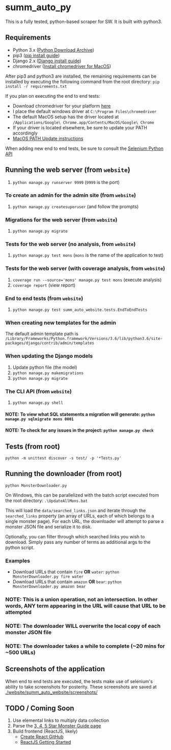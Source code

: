 # summ_auto_py

This is a fully tested, python-based scraper for SW. It is built with python3.

## Requirements

* Python 3.x ([Python Download Archive](https://www.python.org/downloads/))
* pip3 ([pip install guide](https://pip.pypa.io/en/stable/installing/))
* Django 2.x ([Django install guide](https://docs.djangoproject.com/en/2.0/intro/install/))
* chromedriver ([Install chromedriver for MacOS](http://www.kenst.com/2015/03/installing-chromedriver-on-mac-osx/))

After pip3 and python3 are installed, the remaining requirements can be installed by executing the following command from the root directory: `pip install -r requirements.txt`

If you plan on executing the end to end tests:

* Download chromedriver for your platform [here](https://sites.google.com/a/chromium.org/chromedriver/downloads)
* I place the default windows driver at `C:\Program Files\chromedriver`
* The default MacOS setup has the driver located at `/Applications/Google\ Chrome.app/Contents/MacOS/Google\ Chrome`
* If your driver is located elsewhere, be sure to update your PATH accordingly
* [MacOS PATH Update instructions](https://coolestguidesontheplanet.com/add-shell-path-osx/)

When adding new end to end tests, be sure to consult the [Selenium Python API](https://selenium-python.readthedocs.io/api.html)

## Running the web server (from `website`)

1. `python manage.py runserver 9999` (`9999` is the port)

### To create an admin for the admin site (from `website`)

1. `python manage.py createsuperuser` (and follow the prompts)

### Migrations for the web server (from `website`)

1. `python manage.py migrate`

### Tests for the web server (no analysis, from `website`)

1. `python manage.py test mons` (`mons` is the name of the application to test)

### Tests for the web server (with coverage analysis, from `website`)

1. `coverage run --source='mons' manage.py test mons` (execute analysis)
1. `coverage report` (view report)

### End to end tests (from `website`)

1. `python manage.py test summ_auto_website.tests.EndToEndTests`

### When creating new templates for the admin

The default admin template path is `/Library/Frameworks/Python.framework/Versions/3.6/lib/python3.6/site-packages/django/contrib/admin/templates`

### When updating the Django models

1. Update python file (the model)
1. `python manage.py makemigrations`
1. `python manage.py migrate`

### The CLI API (from `website`)

1. `python manage.py shell`

#### NOTE: To view what SQL statements a migration will generate: `python manage.py sqlmigrate mons 0001`

#### NOTE: To check for any issues in the project: `python manage.py check`

## Tests (from root)

`python -m unittest discover -s test/ -p '*Tests.py'`

## Running the downloader (from root)

`python MonsterDownloader.py`

On Windows, this can be parallelized with the batch script executed from the root directory: `.\UpdateAllMons.bat`

This will load the `data/searched_links.json` and iterate through the `searched_links` property (an array of URLs, each of which belongs to a single monster page). For each URL, the downloader will attempt to parse a monster JSON file and serialize it to disk.

Optionally, you can filter through which searched links you wish to download. Simply pass any number of terms as additional args to the python script.

### Examples

* Download URLs that contain `fire` **OR** `water`: `python MonsterDownloader.py fire water`
* Download URLs that contain `amazon` **OR** `bear`: `python MonsterDownloader.py amazon bear`

### NOTE: This is a union operation, not an intersection. In other words, **ANY** term appearing in the URL will cause that URL to be attempted

### NOTE: The downloader **WILL** overwrite the local copy of each monster JSON file

### NOTE: The downloader takes a while to complete (~20 mins for ~500 URLs)

## Screenshots of the application

When end to end tests are executed, the tests make use of selenium's ability to take screenshots for posterity. These screenshots are saved at [./website/summ_auto_website/screenshots/](website/summ_auto_website/screenshots)

## TODO / Coming Soon

1. Use elemental links to multiply data collection
1. Parse the [3, 4, 5 Star Monster Guide page](https://summonerswar.co/monster-guide-3-4-5-mons/)
1. Build frontend (ReactJS, likely)
    * [Create React GitHub](https://github.com/facebookincubator/create-react-app)
    * [ReactJS Getting Started](https://reactjs.org/docs/hello-world.html)
